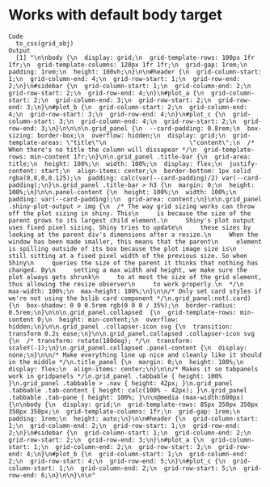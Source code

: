 # Works with default body target

    Code
      to_css(grid_obj)
    Output
      [1] "\n\nbody {\n  display: grid;\n  grid-template-rows: 100px 1fr 1fr;\n  grid-template-columns: 120px 1fr 1fr;\n  grid-gap: 1rem;\n  padding: 1rem;\n  height: 100vh;\n}\n\n#header {\n  grid-column-start: 1;\n  grid-column-end: 4;\n  grid-row-start: 1;\n  grid-row-end: 2;\n}\n#sidebar {\n  grid-column-start: 1;\n  grid-column-end: 2;\n  grid-row-start: 2;\n  grid-row-end: 4;\n}\n#plot_a {\n  grid-column-start: 2;\n  grid-column-end: 3;\n  grid-row-start: 2;\n  grid-row-end: 3;\n}\n#plot_b {\n  grid-column-start: 2;\n  grid-column-end: 4;\n  grid-row-start: 3;\n  grid-row-end: 4;\n}\n#plot_c {\n  grid-column-start: 3;\n  grid-column-end: 4;\n  grid-row-start: 2;\n  grid-row-end: 3;\n}\n\n\n\n.grid_panel {\n  --card-padding: 0.8rem;\n  box-sizing: border-box;\n  overflow: hidden;\n  display: grid;\n  grid-template-areas: \"title\"\n                       \"content\";\n  /* When there's no title the column will dissapear */\n  grid-template-rows: min-content 1fr;\n}\n\n.grid_panel .title-bar {\n  grid-area: title;\n  height: 100%;\n  width: 100%;\n  display: flex;\n  justify-content: start;\n  align-items: center;\n  border-bottom: 1px solid rgba(0,0,0,0.125);\n  padding: calc(var(--card-padding)/2) var(--card-padding);\n}\n.grid_panel .title-bar > h3 {\n  margin: 0;\n  height: 100%;\n}\n\n.panel-content {\n  height: 100%;\n  width: 100%;\n  padding: var(--card-padding);\n  grid-area: content;\n}\n\n.grid_panel .shiny-plot-output > img {\n  /* The way grid sizing works can throw off the plot sizing in shiny. This\n     is because the size of the parent grows to its largest child element.\n     Shiny's plot output uses fixed pixel sizing. Shiny tries to update\n     these sizes by looking at the parent div's dimensions after a resize.\n     When the window has been made smaller, this means that the parent\n     element is spilling outside of its box because the plot image size is\n     still sitting at a fixed pixel width of the previous size. So when Shiny\n     queries the size of the parent it thinks that nothing has changed. By\n     setting a max width and height, we make sure the plot always gets shrunk\n     to at most the size of the grid element, thus allowing the resize observer\n     to work properly.\n  */\n  max-width: 100%;\n  max-height: 100%;\n}\n\n/* Only set card styles if we're not using the bslib card component */\n.grid_panel:not(.card) {\n  box-shadow: 0 0 0.5rem rgb(0 0 0 / 35%);\n  border-radius: 0.5rem;\n}\n\n\n.grid_panel.collapsed  {\n  grid-template-rows: min-content 0;\n  height: min-content;\n  overflow: hidden;\n}\n\n.grid_panel .collapser-icon svg {\n  transition: transform 0.2s ease;\n}\n\n.grid_panel.collapsed .collapser-icon svg {\n  /* transform: rotate(180deg); */\n  transform: scaleY(-1);\n}\n.grid_panel.collapsed .panel-content {\n  display: none;\n}\n\n/* Make everything line up nice and cleanly like it should in the middle */\n.title_panel {\n  margin: 0;\n  height: 100%;\n  display: flex;\n  align-items: center;\n}\n\n/* Makes it so tabpanels work in gridpanels */\n.grid_panel .tabbable { height: 100% }\n.grid_panel .tabbable > .nav { height: 42px; }\n.grid_panel .tabbable .tab-content { height: calc(100% - 42px); }\n.grid_panel .tabbable .tab-pane { height: 100%; }\n\n@media (max-width:600px) {\n\nbody {\n  display: grid;\n  grid-template-rows: 85px 350px 350px 350px 350px;\n  grid-template-columns: 1fr;\n  grid-gap: 1rem;\n  padding: 1rem;\n  height: auto;\n}\n\n#header {\n  grid-column-start: 1;\n  grid-column-end: 2;\n  grid-row-start: 1;\n  grid-row-end: 2;\n}\n#sidebar {\n  grid-column-start: 1;\n  grid-column-end: 2;\n  grid-row-start: 2;\n  grid-row-end: 3;\n}\n#plot_a {\n  grid-column-start: 1;\n  grid-column-end: 2;\n  grid-row-start: 3;\n  grid-row-end: 4;\n}\n#plot_b {\n  grid-column-start: 1;\n  grid-column-end: 2;\n  grid-row-start: 4;\n  grid-row-end: 5;\n}\n#plot_c {\n  grid-column-start: 1;\n  grid-column-end: 2;\n  grid-row-start: 5;\n  grid-row-end: 6;\n}\n\n}\n\n"

